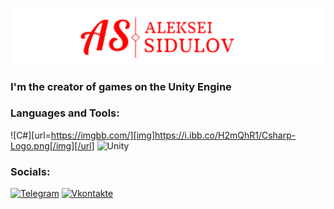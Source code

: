 ![Header](https://github.com/ValkorionSidulov/ValkorionSidulov/blob/main/assets/Header.png)

### I'm the creator of games on the Unity Engine

### Languages and Tools:
![C#][url=https://imgbb.com/][img]https://i.ibb.co/H2mQhR1/Csharp-Logo.png[/img][/url]
![Unity](https://img.shields.io/badge/Unity-090909?style=for-the-badge&logo=unity&logoColor=47C5FB)

### Socials:
[![Telegram](https://img.shields.io/badge/-Telegram-090909?style=for-the-badge&logo=telegram&logoColor=27A0D9)](https://t.me/valkorionrr)
[![Vkontakte](https://img.shields.io/badge/-Vkontakte-090909?style=for-the-badge&logo=Vk&logoColor=4F7DB3)](https://vk.com/valkorionrr)
